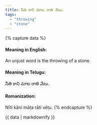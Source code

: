 ```yaml
---
title: నీతి కాని మాట రాతి వేటు.
tags:
  - "throwing"
  - "stone"
---
```


{% capture data %}
#### Meaning in English:
An unjust word is the throwing of a stone.

#### Meaning in Telugu:
నీతి కాని మాట రాతి వేటు.

#### Romanization:
Nīti kāni māṭa rāti vēṭu.
{% endcapture %}

{{ data | markdownify }}

